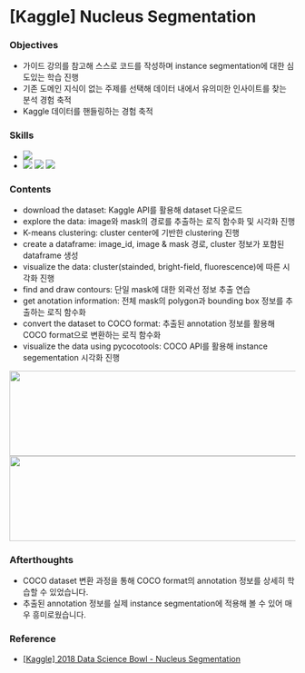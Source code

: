 ####
# [Kaggle] Nucleus Segmentation 
### Objectives
- 가이드 강의를 참고해 스스로 코드를 작성하며 instance segmentation에 대한 심도있는 학습 진행
- 기존 도메인 지식이 없는 주제를 선택해 데이터 내에서 유의미한 인사이트를 찾는 분석 경험 축적
- Kaggle 데이터를 핸들링하는 경험 축적


####
### Skills
-
    <div align="left"><img src="https://img.shields.io/badge/[Python]-NumPy / pandas / matplotlib / sklearn / cv2-4479A1"/>

-
    <div align="left"><img src="https://img.shields.io/badge/[computer vision]-TensorFlow / OpenCV-FF6600"/>
    <img src="https://img.shields.io/badge/[algorithm]-K--means clustering-FF6600"/>
    <img src="https://img.shields.io/badge/[API]-pycocotools-FF6600"/><br> 
    
####
### Contents
- download the dataset: Kaggle API를 활용해 dataset 다운로드
- explore the data: image와 mask의 경로를 추출하는 로직 함수화 및 시각화 진행
- K-means clustering: cluster center에 기반한 clustering 진행
- create a dataframe: image_id, image & mask 경로, cluster 정보가 포함된 dataframe 생성
- visualize the data: cluster(stainded, bright-field, fluorescence)에 따른 시각화 진행
- find and draw contours: 단일 mask에 대한 외곽선 정보 추출 연습
- get anotation information: 전체 mask의 polygon과 bounding box 정보를 추출하는 로직 함수화
- convert the dataset to COCO format: 추출된 annotation 정보를 활용해 COCO format으로 변환하는 로직 함수화
- visualize the data using pycocotools: COCO API를 활용해 instance segementation 시각화 진행
<img src="https://user-images.githubusercontent.com/109773795/183776882-572ee620-287c-4867-8b63-01ac0c32370c.png" width="950" height="150"/>
<img src="https://user-images.githubusercontent.com/109773795/183776651-838bf36e-336c-4bb2-86e0-2031f8f1a663.png" width="950" height="150"/>

####
### Afterthoughts
- COCO dataset 변환 과정을 통해 COCO format의 annotation 정보를 상세히 학습할 수 있었습니다.
- 추출된 annotation 정보를 실제 instance segmentation에 적용해 볼 수 있어 매우 흥미로웠습니다.
####
### Reference
- [[Kaggle] 2018 Data Science Bowl - Nucleus Segmentation](https://www.kaggle.com/competitions/data-science-bowl-2018)
####
